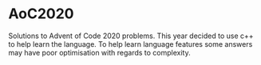 # AoC2020
Solutions to Advent of Code 2020 problems. This year decided to use c++ to help learn the language.
To help learn language features some answers may have poor optimisation with regards to complexity.
